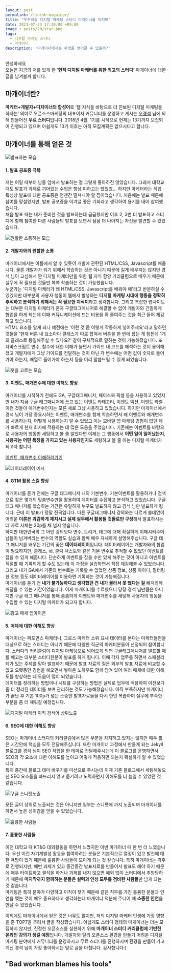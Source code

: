 ```yaml
---
layout: post
permalink: /finish-magainer/
title: "우주최강 디지털 마케팅 스터디 마개이너를 마치며"
date: 2021-07-23 17:30:00 +09:00
image : posts/20/star.png
tags:
  - 디지털 마케팅 스터디
  - 마개이너
description: '마개이너에서는 무엇을 얻어갈 수 있을까?'
---
```


안녕하세요<br>오늘은 지금의 저를 있게 한 ‘**현직 디지털 마케터를 위한 최고의 스터디’** 마개이너에 대한 글을 남겨볼까 합니다.

## 마개이너란?

**마케터+개발자+디자이너의 합성어**로 ‘웹 지식을 바탕으로 더 진보된 디지털 마케팅을 하자는’ 의미로 오픈소스마케팅의 대표이자 커뮤니티를 운영하고 계시는 [오경석](https://ogaeng.com/) 님에 의해 만들어진 **무료 스터디**입니다. 2018년 4월, 1기를 시작으로 현재는 13기까지 모집되어 진행되고 있으며 아쉽게도 13기 이후는 아직 모집계획은 없으시다고 합니다.

## 마개이너를 통해 얻은 것

![발표하는 모습](/images/posts/20/announcement.jpg)

#### 1. 발표 공포증 극복

저는 어릴 때부터 남들 앞에서 발표하는 걸 그렇게 좋아하진 않았습니다. 그래서 대학교 때도 발표가 과제로 끼어있는 수업은 항상 피하고는 했었죠... 하지만 마케터라는 직업 특성상 발표에 대한 공포증은 언젠간 떨쳐내야 할 짐이었습니다. 처음에는 발표 때문에 참여를 망설였지만, 발표 공포증을 이겨낼 좋은 기회라고 생각하여 용기를 내어 참여했습니다.<br>처음 발표 때는 내가 준비한 것을 발표하는데 급급했지만 이후 2, 3번 더 발표하고 스터디에 함께 참여한 다른 사람들의 발표를 보면서 점점 더 나아지는 자신을 발견할 수 있었습니다.

![원할한 소통하는 모습](/images/posts/20/communication.jpg)

#### 2. 개발자와의 원할한 소통

마개이너에서는 이름에서 알 수 있듯이 개발에 관련된 HTML/CSS, Javascript를 배웁니다. 물론 개발자가 되기 위해서 학습하는 것은 아니기 때문에 길게 배우지는 않지만 경석 님이 고심해서 짠 디지털 마케터만을 위한 웹 지식 함양 커리큘럼으로 배우기 때문에 실무에 꼭 필요한 것들만 쏙쏙 학습하는 것이 가능했습니다.<br>
누군가는 '디지털 마케터가 왜 HTML/CSS, Javascript를 배워야 해'라고 반문하실 수 있겠지만 대부분의 사용자 행동이 웹에서 발생하는 **디지털 마케팅 시대에 행동을 정확히 추적하고 분석하기 위해서는 꼭 필요한 지식이**라고 생각합니다. 그리고 복잡한 웹사이트는 대부분 디지털 마케터가 혼자 구글태그매니저로 해결할 수 없어 개발자와 긴밀하게 협업을 하게 되는데 이때 커뮤니케이션에 드는 비용을 확 줄여주는 것을 최근 들어 체감하고 있습니다.<br>
HTML 요소를 알게 되니 예전에는 '이런 것 좀 이렇게 작동하게 넣어주세요'라고 말하던 것들을 '현재 버튼 내 요소마다 클래스가 따로 잡혀서 버튼을 한 번에 잡는 게 힘든데 1개의 클래스로 통일해주실 수 있나요?' 같이 구체적으로 말하는 것이 가능해졌습니다. 또 자바스크립트 변수, 함수에 대한 이해가 늘면서 가이드 내 코드를 해석하는 것이 용이해졌고 개발자에게 그냥 가이드를 전달하는 것이 아닌 각 변수에는 어떤 값이 숫자로 들어가야 하는지, 배열로 들어가야 하는지 등을 미리 말씀드릴 수 있게 되었습니다.

![옷을 고르는 모습](/images/posts/20/buy_cloth.jpg)

#### 3. 이벤트, 매개변수에 대한 이해도 향상

마개이너를 시작하기 전에도 GA, 구글태그매니저, 페이스북 픽셀 등을 사용하고 있었지만 내가 지금 구글 태그매니저에 쓰고 있는 이벤트 카테고리, 이벤트 액션, 이벤트 라벨 이런 것들이 매개변수인지는 모른 체로 그냥 사용하고 있었습니다. 하지만 마개이너에서 경석 님이 가장 중요시하는 이벤트, 매개변수를 함께 학습하면서 왜 이벤트와 매개변수를 사용하는지, 어떻게 사용하는지 알 수 있었고 이는 모바일 앱 마케팅 경험이 없던 제가 빠르게 현재 회사에 적용하는 데 많은 도움을 주었습니다.
기존에는 이벤트를 바탕으로 사용자의 행동만 세팅하고 볼 줄 알았다면 이제는 그 행동에서 **어떤 일이 일어났는지**, **사용자는 어떤 특징을 가지고 있는 사용자인지**도 세팅하고 볼 줄 아는 디지털 마케터가 되고자 합니다.

[이벤트, 매개변수 이해하러가기](https://heejun.kim/category/marketingstory/what-is-an-event-in-digital-marketing/?utm_campaign=blog&utm_mediun=social&utem_campaign=magainer_content)<br>

![데이터레이어 예시](/images/posts/20/datalayer.png)

#### 4. GTM 활용 스킬 향상

마개이너를 듣기 전에는 구글 태그매니저 내의 기본변수, 기본이벤트를 활용하거나 검색으로 찾은 몇개의 맞춤변수만을 활용하여 데이터를 수집하고 분석하고 있었습니다. 구글 태그 매니저를 학습하는 기간은 유일하게 누구도 발표하지 않고 경석 님만 발표하게 됩니다. 근데 이 발표가 정말 진국입니다. 다른 구글태그매니저 강의와는 다르게 쓸데없이 어려운 **이론은 과감하게 제치시고 실제 실무에서 활용될 것들로만 구성**해서 발표하시는데 자료 자체는 20p를 채 넘지 않습니다. <br>하지만 대한민국의 그 어떤 강의보다 변수, 트리거, 태그에 대해 확실하게 이해시켜주며 남들이 넘겨버리는 변수의 역할도 실습과 함께 매우 자세하게 설명해주십니다. 구글 태그 매니저를 배우는 기간의 꽃은 **데이터레이어**입니다. 데이터레이어는 개발자와의 협업이 필요하지만, 클래스, id, 클릭 텍스트와 같은 기본 변수로 추적할 수 없었던 이벤트를 잡을 수 있게 해줍니다. 단순하게 이벤트를 잡을 수만 있게 해주는 것이 아니고 이벤트를 적절할 때 기록되게 할 수도 있는데 이 과정을 실습하면서 직접 체감해볼 수 있었습니다. 그리고 내가 GA에서 기존의 변수로는 기록할 수 없었던 상품 정보, 상품 아이디, 필터링한 정보 등도 데이터레이어를 이용하면 기록하는 것이 가능해집니다.<br>
마개이너를 듣기 전 **내가 불가능하다고 생각했던 건 내가 몰라서 못 했다는 걸** 뼈저리께 깨달을 수 있는 기간이었습니다. 이제 마개이너를 수료헀으니 당장 경석 님만큼은 아니지만 구글 태그 매니저를 통해 촘촘하게 이벤트와 매개변수를 세팅해 사용자의 행동을 수집할 수 있는 디지털 마케터가 되고자 합니다.

![광고 매체 앱아이콘](/images/posts/20/ad_media.jpg)

#### 5. 매체에 대한 이해도 향상

마개이너는 퍼포먼스 마케터나, 그로스 마케터 소위 요새 데이터를 본다는 마케터들만을 대상으로 하는 스터디는 아니기 때문에 다양한 직군의 마케터분들이 선정되어 참여합니다. 스터디의 커리큘럼이 디지털 마케팅으로 넘어오게 되면 구글태그매니저를 발표할 때를 빼고는 대부분 스터디원분이 발표를 하게 됩니다. 이때 각자 업무를 하면서 스페셜리티가 있는 주제를 맡아 발표하기 때문에 발표 자료의 질은 외부의 발표 자료에 비교할 수 없고 오랫동안 경험을 해오면서 쌓아온 노하우도 함께 담겨 있어 여러 매체에 대한 이해도를 향상하는 데 도움이 많이 되었습니다.<br>
데이터를 정리하는 방법이나 시트를 구성하는 방법은 실제로 업무에 적용하여 이전보다 좀 더 정리된 데이터를 보며 관리하는 것도 가능해졌습니다. 아직 부족하지만 마개이너가 끝난 후 기본 100p가 넘는 소중한 발표자료들을 다시 한번 복습하며 실무에 부족한 부분을 좀 더 채워갈 예정입니다.

![디지털 마케터 이직 검색어 상위노출](/images/posts/20/seo_first.png)

#### 6. SEO에 대한 이해도 향상

SEO는 마개이너 스터디의 커리큘럼에서 많은 부분을 차지하고 있지는 않지만 매우 짧은 시간안에 핵심을 모두 전달해주십니다. 또한 마개이너 과정에서 만들게 되는 Jekyll 블로그를 경석 님이 SEO 작업을 한 테마로 전달해주시는데 이 블로그를 운영하면서 SEO의 각 요소에 대한 이해도를 높이고 어떻게 적용하면 되는지 확실하게 알 수 있었습니다.<br>
특히 중간에 블로그 테마 바꾸기를 미션으로 주시는데 이때 기존 블로그에서 세팅해놓으신 SEO 요소들을 빠뜨리지 않고 옮기려고 노력하면서 이해도를 더 높일 수 있었던 것 같습니다.

![구글 스니펫노출](/images/posts/20/seo_second.png)

모든 글이 상위로 노출되는 것은 아니지만 일부는 스니펫에 까지 노출되며 마개이너를 하면서 높은 성취감을 얻을 수 있었습니다.

![훌륭한 사람들](/images/posts/20/great_people.jpg)

#### 7. 훌륭한 사람들

이전 대학교 때 KT&G 대외활동을 하면서 느꼈지만 이번 마개이너 때 한 번 더 느꼈습니다. 우선 이런 자기계발성 활동을 참여하려는 분들은 기본적으로 열정이 있고 발전에 대한 욕망이 있기 때문에 훌륭한 사람들이 모이게 되는 것 같습니다. 특히 마개이너는 격주로 진행되지만, 매번 과제가 있고 중간중간 발표자료를 만들어서 발표도 해야 하기 때문에 매우 타이트하고 결석을 하거나 과제를 내지 않으면 예외 없이 스터디에서 추방당하기 때문에 **마지막까지 함께하는 분들은 실력과 인성 모두를 겸비한 사람들**만 남게 되는 것 같습니다.<br>
마케팅은 특히 분야가 다양하고 이직이 잦기 때문에 같은 직무를 가진 훌륭한 분들과 인연을 맺는 것이 매우 중요하다고 생각하는데 마개이너 덕분에 주니어 때 **소중한 인연**을 만날 수 있었습니다. .

이외에도 마개이너에서 얻은 것은 너무도 많지만, 저의 디지털 마케터 인생에 가장 영향을 준 TOP7을 추려서 글을 작성헀습니다. 아쉽게도 스터디 형태의 마개이너는 더는 모집하지 않지만, 진정한 오픈소스를 실현하기 위해 **마개이너 스터디 커리큘럼에 기반한 온라인 강의가 생길 예정**입니다. 개발자와 달리 오픈소스 환경을 만들기 어려운 디지털 마케팅 분야에서 커뮤니티를 운영하시고 무료 스터디를 진행하시며 환경을 만들어 가고 계신 경석 님이 가장 좋아하시는 말로 글을 마칩니다. 감사합니다:)

## "Bad workman blames his tools"
